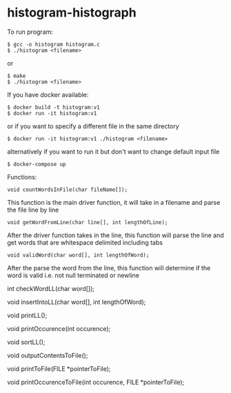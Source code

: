 # histogram-histograph

To run program:

```
$ gcc -o histogram histogram.c
$ ./histogram <filename>
```
or
```
$ make
$ ./histogram <filename>
```

If you have docker available:

```
$ docker build -t histogram:v1
$ docker run -it histogram:v1
```
or if you want to specify a different file in the same directory
```
$ docker run -it histogram:v1 ./histogram <filename>
```

alternatively if you want to run it but don't want to change default input file
```
$ docker-compose up
```

Functions:
```
void countWordsInFile(char fileName[]);
```
This function is the main driver function, it will take in a filename and parse the file line by line

```
void getWordFromLine(char line[], int lengthOfLine);
```
After the driver function takes in the line, this function will parse the line and get words that are whitespace delimited including tabs

```
void validWord(char word[], int lengthOfWord);
```
After the parse the word from the line, this function will determine if the word is valid i.e. not null terminated or newline

int checkWordLL(char word[]);

void insertIntoLL(char word[], int lengthOfWord);

void printLL();

void printOccurence(int occurence);

void sortLL();

void outputContentsToFile();

void printToFile(FILE *pointerToFile);

void printOccurenceToFile(int occurence, FILE *pointerToFile);


